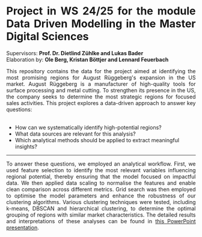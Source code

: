 # <div align="justify">Project in WS 24/25 for the module Data Driven Modelling in the Master Digital Sciences</div>

Supervisors: **Prof. Dr. Dietlind Zühlke and Lukas Bader**\
Elaboration by: **Ole Berg, Kristan Böttjer and Lennard Feuerbach**

<div align="justify">This repository contains the data for the project aimed at identifying the most promising regions for August Rüggeberg's expansion in the US market. August Rüggeberg is a manufacturer of high-quality tools for surface processing and metal cutting. To strengthen its presence in the US, the company seeks to determine the most strategic regions for focused sales activities. This project explores a data-driven approach to answer key questions:</div>

<br>

- How can we systematically identify high-potential regions?
- What data sources are relevant for this analysis?
- Which analytical methods should be applied to extract meaningful insights?

---

<div align="justify">To answer these questions, we employed an analytical workflow. First, we used feature selection to identify the most relevant variables influencing regional potential, thereby ensuring that the model focused on impactful data. We then applied data scaling to normalise the features and enable clean comparison across different metrics. Grid search was then employed to optimise the model parameters and enhance the robustness of our clustering algorithms. Various clustering techniques were tested, including k-means, DBSCAN and hierarchical clustering, to determine the optimal grouping of regions with similar market characteristics. The detailed results and interpretations of these analyses can be found in <a href="https://github.com/LennardFe/DDM_Project_WS24-25/blob/main/results/Final_Presentation_Berg_Boettjer_Feuerbach.pptx">this PowerPoint presentation</a>.</div>
